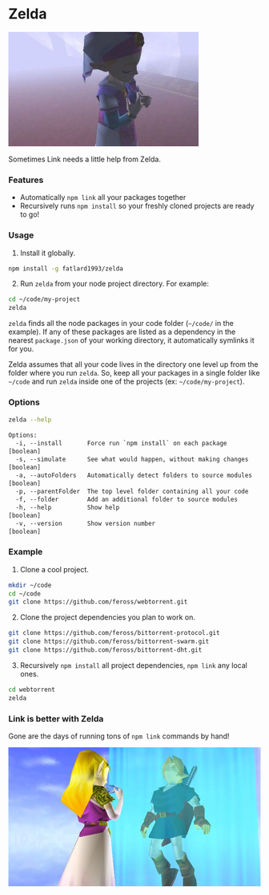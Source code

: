 # Zelda

![zelda](./img/zelda.jpg)

Sometimes Link needs a little help from Zelda.


### Features

- Automatically `npm link` all your packages together
- Recursively runs `npm install` so your freshly cloned projects are ready to go!


### Usage

1. Install it globally.

```bash
npm install -g fatlard1993/zelda
```

2. Run `zelda` from your node project directory. For example:

```bash
cd ~/code/my-project
zelda
```

`zelda` finds all the node packages in your code folder (`~/code/` in the example).
If any of these packages are listed as a dependency in the nearest `package.json`
of your working directory, it automatically symlinks it for you.

Zelda assumes that all your code lives in the directory one level up from the
folder where you run `zelda`. So, keep all your packages in a single folder like
`~/code` and run `zelda` inside one of the projects (ex: `~/code/my-project`).


### Options

```bash
zelda --help
```

```
Options:
  -i, --install       Force run `npm install` on each package          [boolean]
  -s, --simulate      See what would happen, without making changes    [boolean]
  -a, --autoFolders   Automatically detect folders to source modules   [boolean]
  -p, --parentFolder  The top level folder containing all your code
  -f, --folder        Add an additional folder to source modules
  -h, --help          Show help                                        [boolean]
  -v, --version       Show version number                              [boolean]
```


### Example

1. Clone a cool project.

```bash
mkdir ~/code
cd ~/code
git clone https://github.com/feross/webtorrent.git
```

2. Clone the project dependencies you plan to work on.

```bash
git clone https://github.com/feross/bittorrent-protocol.git
git clone https://github.com/feross/bittorrent-swarm.git
git clone https://github.com/feross/bittorrent-dht.git
```

3. Recursively `npm install` all project dependencies, `npm link` any local ones.

```bash
cd webtorrent
zelda
```


### Link is better with Zelda

Gone are the days of running tons of `npm link` commands by hand!

![link with zelda](./img/link_with_zelda.jpg)